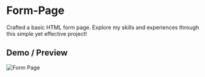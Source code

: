 # Form-Page
Crafted a basic HTML form page. Explore my skills and experiences through this simple yet effective project!

## Demo / Preview
![Form Page](https://github.com/SoumyaMishra07/Form-Page/assets/118365110/5e3517a5-9305-4476-9a32-ef3d6b8d9df0)
